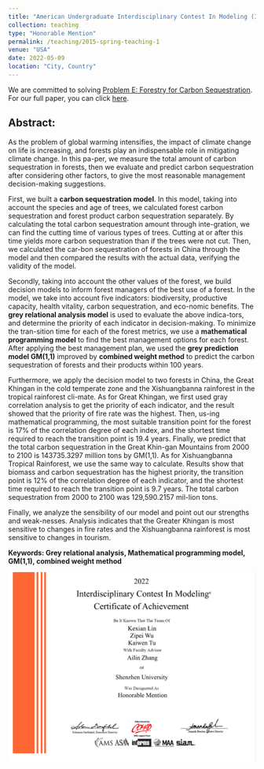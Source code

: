 ```yaml
---
title: "American Undergraduate Interdisciplinary Contest In Modeling (ICM)"
collection: teaching
type: "Honorable Mention"
permalink: /teaching/2015-spring-teaching-1
venue: "USA"
date: 2022-05-09
location: "City, Country"
---
```


We are committed to solving [Problem E: Forestry for Carbon Sequestration](/icm.pdf). For our full paper, you can click [here](/icm_fullpaper.pdf).

## Abstract:

As the problem of global warming intensifies, the impact of climate change on life is increasing, and forests play an indispensable role in mitigating climate change. In this pa-per, we measure the total amount of carbon sequestration in forests, then we evaluate and predict carbon sequestration after considering other factors, to give the most reasonable management decision-making suggestions.

First, we built a **carbon sequestration model**. In this model, taking into account the species and age of trees, we calculated forest carbon sequestration and forest product carbon sequestration separately. By calculating the total carbon sequestration amount through inte-gration, we can find the cutting time of various types of trees. Cutting at or after this time yields more carbon sequestration than if the trees were not cut. Then, we calculated the car-bon sequestration of forests in China through the model and then compared the results with the actual data, verifying the validity of the model.

Secondly, taking into account the other values of the forest, we build decision models to inform forest managers of the best use of a forest. In the model, we take into account five indicators: biodiversity, productive capacity, health vitality, carbon sequestration, and eco-nomic benefits. The **grey relational analysis model** is used to evaluate the above indica-tors, and determine the priority of each indicator in decision-making. To minimize the tran-sition time for each of the forest metrics, we use a **mathematical programming model** to find the best management options for each forest. After applying the best management plan, we used the **grey prediction model GM(1,1)** improved by **combined weight method** to predict the carbon sequestration of forests and their products within 100 years.

Furthermore, we apply the decision model to two forests in China, the Great Khingan in the cold temperate zone and the Xishuangbanna rainforest in the tropical rainforest cli-mate. As for Great Khingan, we first used gray correlation analysis to get the priority of each indicator, and the result showed that the priority of fire rate was the highest. Then, us-ing mathematical programming, the most suitable transition point for the forest is 17% of the correlation degree of each index, and the shortest time required to reach the transition point is 19.4 years. Finally, we predict that the total carbon sequestration in the Great Khin-gan Mountains from 2000 to 2100 is 143735.3297 million tons by GM(1,1). As for Xishuangbanna Tropical Rainforest, we use the same way to calculate. Results show that biomass and carbon sequestration has the highest priority, the transition point is 12% of the correlation degree of each indicator, and the shortest time required to reach the transition point is 9.7 years. The total carbon sequestration from 2000 to 2100 was 129,590.2157 mil-lion tons. 

Finally, we analyze the sensibility of our model and point out our strengths and weak-nesses. Analysis indicates that the Greater Khingan is most sensitive to changes in fire rates and the Xishuangbanna rainforest is most sensitive to changes in tourism.

**Keywords: Grey relational analysis, Mathematical programming model, GM(1,1), combined weight method**

![](/icm.jpg)
